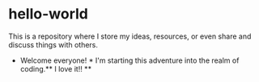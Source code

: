 # hello-world
This is a repository where I store my ideas, resources, or even share and discuss things with others.
* Welcome everyone! *
I'm starting this adventure into the realm of coding.** I love it!! **
